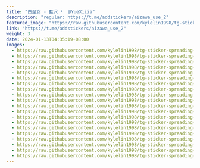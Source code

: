 ```yaml
---
title: "白圣女 - 藍沢 ²  @YueXiiia"
description: "regular: https://t.me/addstickers/aizawa_use_2"
featured_image: "https://raw.githubusercontent.com/kylelin1998/tg-sticker-spreading-worldwide-images/main/img/d3db07e7-c14a-4004-87ad-9b9e7be97a1a.jpg"
link: "https://t.me/addstickers/aizawa_use_2"
weight: 3
date: 2024-01-13T04:35:19+08:00
images:
  - https://raw.githubusercontent.com/kylelin1998/tg-sticker-spreading-worldwide-images/main/img/d3db07e7-c14a-4004-87ad-9b9e7be97a1a.jpg
  - https://raw.githubusercontent.com/kylelin1998/tg-sticker-spreading-worldwide-images/main/img/3e6fd24c-8022-4ade-af2c-02d252b72d02.jpg
  - https://raw.githubusercontent.com/kylelin1998/tg-sticker-spreading-worldwide-images/main/img/3d33c93b-cb7e-4160-93a3-18bcff6734b4.jpg
  - https://raw.githubusercontent.com/kylelin1998/tg-sticker-spreading-worldwide-images/main/img/dfbd8982-3e53-48ce-8ec4-a1f8de83bc42.jpg
  - https://raw.githubusercontent.com/kylelin1998/tg-sticker-spreading-worldwide-images/main/img/82c238e6-b4b5-4202-94df-caa7812c2db9.jpg
  - https://raw.githubusercontent.com/kylelin1998/tg-sticker-spreading-worldwide-images/main/img/63fddc6b-b38b-4b87-88dc-9d97826f0f65.jpg
  - https://raw.githubusercontent.com/kylelin1998/tg-sticker-spreading-worldwide-images/main/img/bd188ec8-8a90-429b-8903-913b3c930a85.jpg
  - https://raw.githubusercontent.com/kylelin1998/tg-sticker-spreading-worldwide-images/main/img/27d4ff98-0b42-4423-a00e-cfe7f4d5557b.jpg
  - https://raw.githubusercontent.com/kylelin1998/tg-sticker-spreading-worldwide-images/main/img/8d55a02e-58b8-4895-aab7-9e7ab7e721c6.jpg
  - https://raw.githubusercontent.com/kylelin1998/tg-sticker-spreading-worldwide-images/main/img/6cc0199e-2857-4d78-a0f1-180f8befca8a.jpg
  - https://raw.githubusercontent.com/kylelin1998/tg-sticker-spreading-worldwide-images/main/img/fc44a213-9ea1-460f-a13a-7227396906c2.jpg
  - https://raw.githubusercontent.com/kylelin1998/tg-sticker-spreading-worldwide-images/main/img/50f58856-6afd-41e7-b4ab-fe19e848624b.jpg
  - https://raw.githubusercontent.com/kylelin1998/tg-sticker-spreading-worldwide-images/main/img/d06fcf28-e460-47ff-90db-21fe71b0bb74.jpg
  - https://raw.githubusercontent.com/kylelin1998/tg-sticker-spreading-worldwide-images/main/img/37e2c292-69d5-4321-a5c1-0a9d3317abdd.jpg
  - https://raw.githubusercontent.com/kylelin1998/tg-sticker-spreading-worldwide-images/main/img/947c0aac-e6e6-4b82-8886-ce8950bdd1bc.jpg
  - https://raw.githubusercontent.com/kylelin1998/tg-sticker-spreading-worldwide-images/main/img/357aa4e9-4fee-4318-a994-a705560b6dd4.jpg
  - https://raw.githubusercontent.com/kylelin1998/tg-sticker-spreading-worldwide-images/main/img/aa6f1815-7bf3-4bef-9466-fa8a10862874.jpg
  - https://raw.githubusercontent.com/kylelin1998/tg-sticker-spreading-worldwide-images/main/img/f9eba5d4-2501-4099-8e44-069144b46501.jpg
  - https://raw.githubusercontent.com/kylelin1998/tg-sticker-spreading-worldwide-images/main/img/30750755-ff72-4236-b470-3298342c2802.jpg
  - https://raw.githubusercontent.com/kylelin1998/tg-sticker-spreading-worldwide-images/main/img/d501ff5b-18b5-4554-bc95-7011218058db.jpg
---
```

